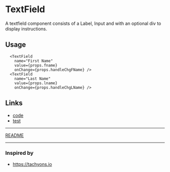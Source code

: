 # TextField

A textfield component consists of a Label, Input and with an optional div to display instructions.

## Usage

```
  <TextField
    name="First Name"
    value={props.fname}
    onChange={props.handleChgFName} />
  <TextField
    name="Last Name"
    value={props.lname}
    onChange={props.handleChgLName} />

```

## Links

* [code](index.js)
* [test](test.js)

---

[README](../../README.md)

---

### Inspired by

* https://tachyons.io
